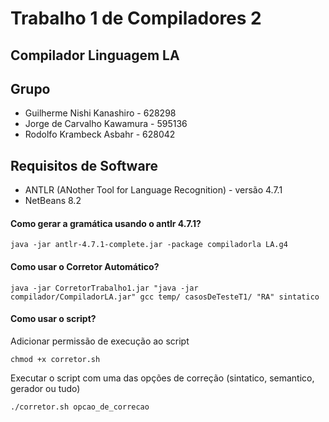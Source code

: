# Trabalho 1 de Compiladores 2

## Compilador Linguagem LA

## Grupo
  - Guilherme Nishi Kanashiro - 628298
  - Jorge de Carvalho Kawamura - 595136
  - Rodolfo Krambeck Asbahr - 628042
  
## Requisitos de Software
  - ANTLR (ANother Tool for Language Recognition) - versão 4.7.1
  - NetBeans 8.2

#### Como gerar a gramática usando o antlr 4.7.1?
	java -jar antlr-4.7.1-complete.jar -package compiladorla LA.g4

#### Como usar o Corretor Automático?
	java -jar CorretorTrabalho1.jar "java -jar compilador/CompiladorLA.jar" gcc temp/ casosDeTesteT1/ "RA" sintatico


#### Como usar o script?
Adicionar permissão de execução ao script
	
	chmod +x corretor.sh

Executar o script com uma das opções de correção (sintatico, semantico, gerador ou tudo)

	./corretor.sh opcao_de_correcao

